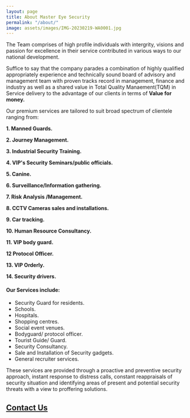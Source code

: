 ```yaml
---
layout: page
title: About Master Eye Security
permalink: "/about/"
image: assets/images/IMG-20230219-WA0001.jpg
---
```


The Team comprises of high profile individuals with intergrity, visions and passion for excellence in their service contributed in various ways to our national development. 

Suffice to say that the company parades a combination of highly qualified appropriately experience and technically sound board of advisory and management team with proven tracks record in management, finance and industry as well as a shared value in Total Quality Manaement(TQM) in Service delivery to the advantage of our clients in terms of **Value for money.**
 
 Our premium services are tailored to suit broad spectrum of clientele ranging from:

**1. Manned Guards.**

**2. Journey Management.**

**3. Industrial Security Training.**

**4. VIP's Security Seminars/public officials.**

**5. Canine.**

**6. Surveillance/Information gathering.**

**7. Risk Analysis /Management.**

**8. CCTV Cameras sales and installations.**

**9. Car tracking.**

**10. Human Resource Consultancy.**

**11. VIP body guard.** 

**12  Protocol Officer.**

**13. VIP Orderly.**

**14. Security drivers.**

#### Our Services include:

- Security Guard for residents.
- Schools.
- Hospitals.
- Shopping centres.
- Social event venues.
- Bodyguard/ protocol officer.
- Tourist Guide/ Guard.
- Security Consultancy.
- Sale and Installation of Security gadgets.
- General recruiter services.
 
 These services are provided through a proactive and preventive security approach, instant response to distress calls, constant reappraisals of security situation and identifying areas of present and potential security threats with a view to proffering solutions.


## [Contact Us](/contact)

